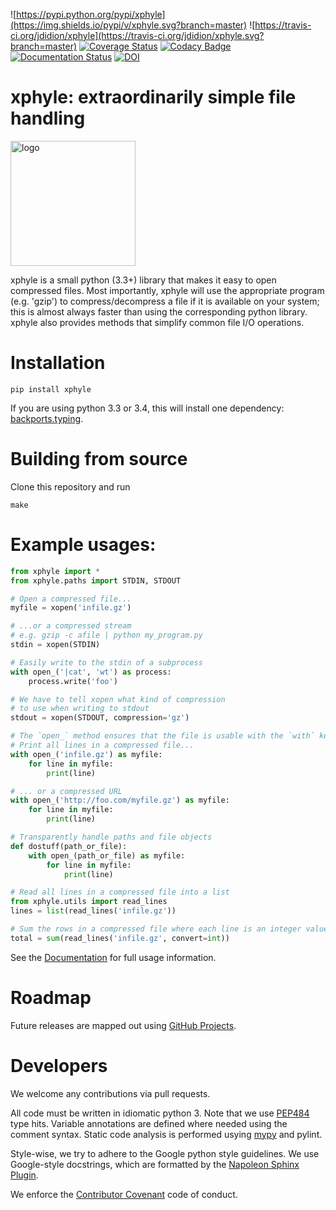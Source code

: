 ![https://pypi.python.org/pypi/xphyle](https://img.shields.io/pypi/v/xphyle.svg?branch=master)
![https://travis-ci.org/jdidion/xphyle](https://travis-ci.org/jdidion/xphyle.svg?branch=master)
[![Coverage Status](https://img.shields.io/coveralls/jdidion/xphyle/master.svg)](https://coveralls.io/github/jdidion/xphyle?branch=master)
[![Codacy Badge](https://api.codacy.com/project/badge/Grade/b2c0baa52b604e39a09ed108ac2f53ee)](https://www.codacy.com/app/jdidion/xphyle?utm_source=github.com&amp;utm_medium=referral&amp;utm_content=jdidion/xphyle&amp;utm_campaign=Badge_Grade)
[![Documentation Status](https://readthedocs.org/projects/xphyle/badge/?version=latest)](http://xphyle.readthedocs.io/en/latest/?badge=latest)
[![DOI](https://zenodo.org/badge/71260678.svg)](https://zenodo.org/badge/latestdoi/71260678)

# xphyle: extraordinarily simple file handling

<img src="https://github.com/jdidion/xphyle/blob/master/docs/logo.png?raw=true"
     alt="logo" width="200" height="200">

xphyle is a small python (3.3+) library that makes it easy to open compressed
files. Most importantly, xphyle will use the appropriate program (e.g. 'gzip') to compress/decompress a file if it is available on your system; this is almost always faster than using the corresponding python library. xphyle also provides methods that simplify common file I/O operations.

# Installation

```
pip install xphyle
```

If you are using python 3.3 or 3.4, this will install one dependency: [backports.typing](https://pypi.python.org/pypi/backports.typing).

# Building from source

Clone this repository and run

```
make
```

# Example usages:

```python
from xphyle import *
from xphyle.paths import STDIN, STDOUT

# Open a compressed file...
myfile = xopen('infile.gz')

# ...or a compressed stream
# e.g. gzip -c afile | python my_program.py
stdin = xopen(STDIN)

# Easily write to the stdin of a subprocess
with open_('|cat', 'wt') as process:
    process.write('foo')

# We have to tell xopen what kind of compression
# to use when writing to stdout
stdout = xopen(STDOUT, compression='gz')

# The `open_` method ensures that the file is usable with the `with` keyword.
# Print all lines in a compressed file...
with open_('infile.gz') as myfile:
    for line in myfile:
        print(line)

# ... or a compressed URL
with open_('http://foo.com/myfile.gz') as myfile:
    for line in myfile:
        print(line)

# Transparently handle paths and file objects
def dostuff(path_or_file):
    with open_(path_or_file) as myfile:
        for line in myfile:
            print(line)

# Read all lines in a compressed file into a list
from xphyle.utils import read_lines
lines = list(read_lines('infile.gz'))

# Sum the rows in a compressed file where each line is an integer value
total = sum(read_lines('infile.gz', convert=int))
```

See the [Documentation](http://xphyle.readthedocs.io/en/latest/?badge=latest) for full usage information.

# Roadmap

Future releases are mapped out using [GitHub Projects](https://github.com/jdidion/xphyle/projects).

# Developers

We welcome any contributions via pull requests.

All code must be written in idiomatic python 3. Note that we use [PEP484](https://www.python.org/dev/peps/pep-0484/) type hits. Variable annotations are
defined where needed using the comment syntax. Static code analysis is performed usying [mypy](http://mypy-lang.org/) and pylint.

Style-wise, we try to adhere to the Google python style guidelines. We use Google-style docstrings, which are formatted by the [Napoleon Sphinx Plugin](https://pypi.python.org/pypi/sphinxcontrib-napoleon). 

We enforce the [Contributor Covenant](http://contributor-covenant.org/) code of conduct.
